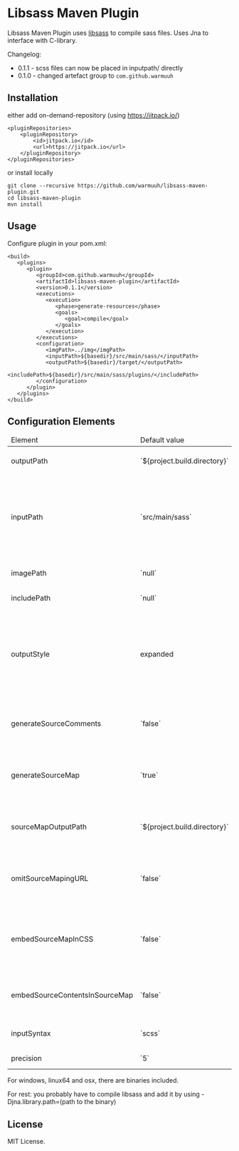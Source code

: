 Libsass Maven Plugin
==========

Libsass Maven Plugin uses [libsass](http://github.com/hcatlin/libsass) to compile sass files.
Uses Jna to interface with C-library.

Changelog:
* 0.1.1 - scss files can now be placed in inputpath/ directly
* 0.1.0 - changed artefact group to `com.github.warmuuh`

Installation
-----
either add on-demand-repository (using https://jitpack.io/)
```
<pluginRepositories>
    <pluginRepository>
        <id>jitpack.io</id>
        <url>https://jitpack.io</url>
    </pluginRepository>
</pluginRepositories>
```

or install locally

```
git clone --recursive https://github.com/warmuuh/libsass-maven-plugin.git
cd libsass-maven-plugin
mvn install
```


Usage
-----
Configure plugin in your pom.xml:

```
<build>
   <plugins>
      <plugin>
         <groupId>com.github.warmuuh</groupId>
         <artifactId>libsass-maven-plugin</artifactId>
         <version>0.1.1</version>
         <executions>
            <execution>
               <phase>generate-resources</phase>
               <goals>
                  <goal>compile</goal>
               </goals>
            </execution>
         </executions>
         <configuration>
            <imgPath>../img</imgPath>
            <inputPath>${basedir}/src/main/sass/</inputPath>
            <outputPath>${basedir}/target/</outputPath>
            <includePath>${basedir}/src/main/sass/plugins/</includePath>
         </configuration>
      </plugin>
   </plugins>
</build>
```

Configuration Elements
----------------------

<table>
  <thead>
    <tr>
       <td>Element</td>
       <td>Default value</td>
       <td>Documentation</td>
    </tr>
  </thead>
  <tbody>
    <tr>
      <td>outputPath</td>
      <td>`${project.build.directory}`</td>
      <td>The directory in which the compiled CSS files will be placed.</td>
    </tr>
    <tr>
      <td>inputPath</td>
      <td>`src/main/sass`</td>
      <td>
        The directory from which the source `.scss` files will be read. This directory will be
        traversed recursively, and all `.scss` files found in this directory or subdirectories
        will be compiled.
      </td>
    </tr>
    <tr>
      <td>imagePath</td>
      <td>`null`</td>
      <td>Location of images to for use by the image-url Sass function.</td>
    </tr>
    <tr>
      <td>includePath</td>
      <td>`null`</td>
      <td>Additional include path, ';'-separated</td>
    </tr>
    <tr>
      <td>outputStyle</td>
      <td>expanded</td>
      <td>
         Output style for the generlookated css code. One of `nested`, `expanded`,
         `compact`, `compressed`. Note that as of libsass 3.1, `expanded`
         and `compact` result in the same output as `nested`.
      </td>
    </tr>
    <tr>
      <td>generateSourceComments</td>
      <td>`false`</td>
      <td>
         Emit comments in the compiled CSS indicating the corresponding source line. The default
         value is `false`.
      </td>
    </tr>
    <tr>
      <td>generateSourceMap</td>
      <td>`true`</td>
      <td>
        Generate source map files. The generated source map files will be placed in the directory
        specified by `sourceMapOutputPath`.
      </td>
    </tr>
    <tr>
      <td>sourceMapOutputPath</td>
      <td>`${project.build.directory}`</td>
      <td>
        The directory in which the source map files that correspond to the compiled CSS will be placed
      </td>
    </tr>
    <tr>
      <td>omitSourceMapingURL</td>
      <td>`false`</td>
      <td>
        Prevents the generation of the `sourceMappingURL` special comment as the last
        line of the compiled CSS.
      </td>
    </tr>
    <tr>
      <td>embedSourceMapInCSS</td>
      <td>`false`</td>
      <td>
        Embeds the whole source map data directly into the compiled CSS file by transforming
        `sourceMappingURL` into a data URI.
      </td>
    </tr>
    <tr>
      <td>embedSourceContentsInSourceMap</td>
      <td>`false`</td>
      <td>
       Embeds the contents of the source `.scss` files in the source map file instead of the
       paths to those files
      </td>
    </tr>
    <tr>
      <td>inputSyntax</td>
      <td>`scss`</td>
      <td>
       Switches the input syntax used by the files to either `sass` or `scss`.
      </td>
    </tr>
    <tr>
      <td>precision</td>
      <td>`5`</td>
      <td>
       Precision for fractional numbers
      </td>
    </tr>
  </tbody>
</table>

For windows, linux64 and osx, there are binaries included.

For rest: you probably have to compile libsass and add it by using -Djna.library.path=(path to the binary)


License
-------

MIT License.
